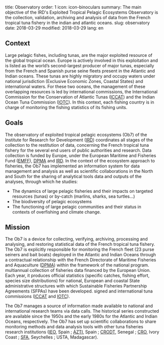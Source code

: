 title: Observatory
order: 1
icon: icon-binoculars
summary: The main objective of the IRD's Exploited Tropical Pelagic Ecosystems Observatory is the collection, validation, archiving and analysis of data from the French tropical tuna fishery in the indian and atlantic oceans.
slug: observatory
date: 2018-03-29
modified: 2018-03-29
lang: en

## Context

Large pelagic fishes, including tunas, are the major exploited resource of the global tropical ocean. Europe is actively involved in this exploitation and is listed as the world’s second-largest producer of major tunas, especially from the French and Spanish purse seine fleets present in the Atlantic and Indian oceans. These tunas are highly migratory and occupy waters under national jurisdiction (Exclusive Economic Zones, Coastal States) and international waters. For these two oceans, the management of these overlapping resources is led by international commissions, the International Commission for the Conservation of Atlantic Tunas ([ICCAT][]) and the Indian Ocean Tuna Commission ([IOTC][]). In this context, each fishing country is in charge of monitoring the fishing statistics of its fishing units.

## Goals

The observatory of exploited tropical pelagic ecosystems (Ob7) of the Institute for Research for Development ([IRD][]) coordinates all stages of the collection to the restitution of data, concerning the French tropical tuna fishery for the several end users of public authorities and research. Data collection is funded by Europe, under the European Maritime and Fisheries Fund ([EMFF][]), [DPMA][] and [IRD][]. In the context of the ecosystem approach to fisheries, the Ob7 has implemented an information system for data management and analysis as well as scientific collaborations in the North and South for the sharing of analytical tools data and outputs of the analyses, through which he studies:

- The dynamics of large pelagic fisheries and their impacts on targeted resources (tunas) or by-catch (marlins, sharks, sea turtles…)
- The biodiversity of pelagic ecosystems
- The functioning of large pelagic communities and their status in contexts of overfishing and climate change.

## Mission

The Ob7 is a device for collecting, verifying, archiving, processing and analysing, and restoring statistical data of the French tropical tuna fishery. The Ob7 is explicitly responsible for monitoring the French fleet (23 purse seiners and bait boats) deployed in the Atlantic and Indian Oceans through a contractual relationship with the French Directorate of Maritime Fisheries and Aquaculture ([DPMA][]) within the framework of the national program. multiannual collection of fisheries data financed by the European Union. Each year, it produces official statistics (specific catches, fishing effort, species size distributions) for national, European and coastal State administrative structures with which Sustainable Fisheries Partnership Agreements (SFPAs) have been developed. signed and international tuna commissions ([ICCAT][] and [IOTC][]).

The Ob7 manages a source of information made available to national and international research teams via data calls. The historical series constructed are available since the 1950s and the early 1980s for the Atlantic and Indian Oceans, respectively. The Ob7 has set up scientific collaborations to share monitoring methods and data analysis tools with other tuna fisheries research institutions ([IEO][], Spain ; [AZTI][], Spain ; [CRODT][], Senegal ; [CRO][], Ivory Coast ; [SFA][], Seychelles ; USTA, Madagascar).


[IRD]: https://en.ird.fr/ird.fr
[EMFF]: http://www.europe-en-france.gouv.fr/L-Europe-s-engage/Fonds-europeens-2014-2020/Politique-de-la-peche-et-des-affaires-maritimes/FEAMP
[DPMA]: http://agriculture.gouv.fr/peche-et-aquaculture
[ICCAT]: http://new.iccat.int/en/
[IOTC]: http://www.iotc.org
[IEO]: http://www.ieo.es/en
[AZTI]: http://www.azti.es/
[CRODT]: http://www.isra.sn/index.php?option=com_content&view=article&id=105&Itemid=81
[CRO]: http://www.cro-ci.net/
[SFA]: http://www.sfa.sc/
